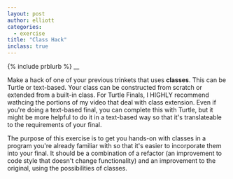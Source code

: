 ```yaml
---
layout: post
author: elliott
categories:
  - exercise
title: "Class Hack"
inclass: true
---
```


{% include prblurb %}
__

Make a hack of one of your previous trinkets that uses **classes**.  This can be Turtle or text-based.  Your class can be constructed from scratch or extended from a built-in class.  For Turtle Finals, I HIGHLY recommend wathcing the portions of my video that deal with class extension.  Even if you're doing a text-based final, you can complete this with Turtle, but it might be more helpful to do it in a text-based way so that it's translateable to the requirements of your final.

The purpose of this exercise is to get you hands-on with classes in a program you're already familiar with so that it's easier to incorporate them into your final.  It should be a combination of a refactor (an improvement to code style that doesn't change functionality) and an improvement to the original, using the possibilities of classes.